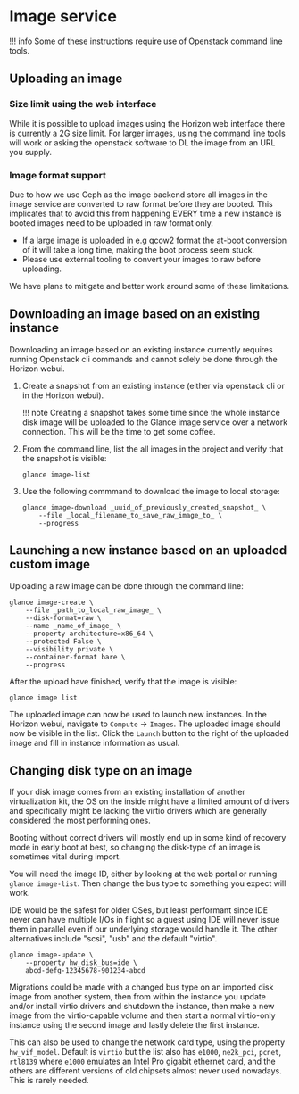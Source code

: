 # Image service

!!! info
    Some of these instructions require use of Openstack command line tools.

## Uploading an image

### Size limit using the web interface

While it is possible to upload images using the Horizon web interface
there is currently a 2G size limit. For larger images, using the command
line tools will work or asking the openstack software to DL the image
from an URL you supply.

### Image format support

Due to how we use Ceph as the image backend store all images in the
image service are converted to raw format before they are booted. This
implicates that to avoid this from happening EVERY time a new instance
is booted images need to be uploaded in raw format only.

-   If a large image is uploaded in e.g qcow2 format the at-boot
    conversion of it will take a long time, making the boot process
    seem stuck.
-   Please use external tooling to convert your images to raw
    before uploading.

We have plans to mitigate and better work around some of these
limitations.

## Downloading an image based on an existing instance

Downloading an image based on an existing instance currently requires
running Openstack cli commands and cannot solely be done through the
Horizon webui.

1.  Create a snapshot from an existing instance (either via openstack
    cli or in the Horizon webui).

    !!! note
        Creating a snapshot takes some time since the whole instance disk image will be uploaded to the Glance image service over a network connection. This will be the time to get some coffee.

2.  From the command line, list the all images in the project and verify
    that the snapshot is visible:

        glance image-list

3.  Use the following commmand to download the image to local storage:
    ```
    glance image-download _uuid_of_previously_created_snapshot_ \
        --file _local_filename_to_save_raw_image_to_ \
        --progress
    ```

## Launching a new instance based on an uploaded custom image

Uploading a raw image can be done through the command line:

    glance image-create \
        --file _path_to_local_raw_image_ \
        --disk-format=raw \
        --name _name_of_image_ \
        --property architecture=x86_64 \
        --protected False \
        --visibility private \
        --container-format bare \
        --progress

After the upload have finished, verify that the image is visible:

    glance image list

The uploaded image can now be used to launch new instances. In the
Horizon webui, navigate to `Compute` -&gt; `Images`. The uploaded image
should now be visible in the list. Click the `Launch` button to the
right of the uploaded image and fill in instance information as usual.

## Changing disk type on an image

If your disk image comes from an existing installation of another
virtualization kit, the OS on the inside might have a limited amount
of drivers and specifically might be lacking the virtio drivers which
are generally considered the most performing ones.

Booting without correct drivers will mostly end up in some kind of
recovery mode in early boot at best, so changing the disk-type of an
image is sometimes vital during import.

You will need the image ID, either by looking at the web portal or
running ``glance image-list``. Then change the bus type to something
you expect will work.

IDE would be the safest for older OSes, but least performant since IDE
never can have multiple I/Os in flight so a guest using IDE will never
issue them in parallel even if our underlying storage would handle
it. The other alternatives include "scsi", "usb" and the default
"virtio".

    glance image-update \
        --property hw_disk_bus=ide \
        abcd-defg-12345678-901234-abcd

Migrations could be made with a changed bus type on an imported disk
image from another system, then from within the instance you update
and/or install virtio drivers and shutdown the instance, then make a
new image from the virtio-capable volume and then start a normal
virtio-only instance using the second image and lastly delete the
first instance.

This can also be used to change the network card type, using the
property `hw_vif_model`. Default is `virtio` but the list also has
`e1000`, `ne2k_pci`, `pcnet`, `rtl8139` where `e1000` emulates an Intel
Pro gigabit ethernet card, and the others are different versions of
old chipsets almost never used nowadays. This is rarely needed.

